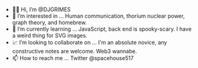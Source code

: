- 👋🏻 Hi, I’m @DJGRIMES
- 👀 I’m interested in ... Human communication, thorium nuclear power, graph theory, and homebrew.
- 👻 I’m currently learning ... JavaScript, back end is spooky-scary. I have a weird thing for SVG images.
- 📈 I’m looking to collaborate on ... I'm an absolute novice, any constructive notes are welcome. Web3 wannabe.
- 📫 How to reach me ... Twitter @spacehouse517

<!---
DJGRIMES/DJGRIMES is a ✨ special ✨ repository because its `README.md` (this file) appears on your GitHub profile.
You can click the Preview link to take a look at your changes.
--->
